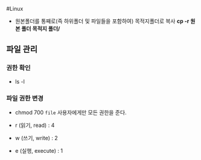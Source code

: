 #Linux

- 원본폴더를 통째로(즉 하위폴더 및 파일들을 포함하여) 목적지폴더로 복사
	**cp -r 원본 폴더 목적지 폴더/**



## 파일 관리

### 권한 확인

- ls -l

### 파일 권한 변경

- chmod 700 `file` 
사용자에게만 모든 권한을 준다.

- r (읽기, read) : 4
- w (쓰기, write) : 2
- e (실행, execute) : 1